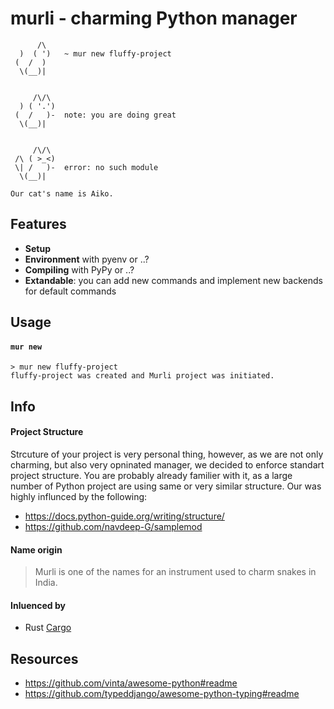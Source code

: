 # murli - charming Python manager

```
      /\
  )  ( ')   ~ mur new fluffy-project
 (  /  ) 
  \(__)|


     /\/\
  ) ( '.')
 (  /   )-  note: you are doing great
  \(__)|


     /\/\
 /\ ( >_<)
 \| /   )-  error: no such module
  \(__)|
  
Our cat's name is Aiko.
```

## Features
- **Setup**
- **Environment** with pyenv or ..?
- **Compiling** with PyPy or ..?
- **Extandable**: you can add new commands and implement new backends for default commands

## Usage

#### `mur new`
```
> mur new fluffy-project
fluffy-project was created and Murli project was initiated. 
```


## Info

#### Project Structure
Strcuture of your project is very personal thing, however, as we are not only charming, but also very opninated manager, we decided to enforce standart project structure. You are probably already familier with it, as a large number of Python project are using same or very similar structure. Our was highly influnced by the following:
- https://docs.python-guide.org/writing/structure/
- https://github.com/navdeep-G/samplemod

#### Name origin
> Murli is one of the names for an instrument used to charm snakes in India.

#### Inluenced by
- Rust [Cargo](https://doc.rust-lang.org/cargo/index.html)


## Resources
- https://github.com/vinta/awesome-python#readme
- https://github.com/typeddjango/awesome-python-typing#readme
